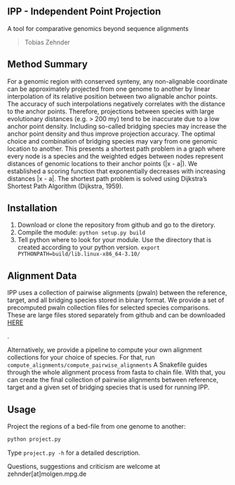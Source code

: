 ## IPP - Independent Point Projection

A tool for comparative genomics beyond sequence alignments

> Tobias Zehnder


## Method Summary

For a genomic region with conserved synteny, any non-alignable coordinate can be approximately projected from one genome to another by linear interpolation of its relative position between two alignable anchor points.
The accuracy of such interpolations negatively correlates with the distance to the anchor points. Therefore, projections between species with large evolutionary distances (e.g. > 200 my) tend to be inaccurate due to a low anchor point density. Including so-called bridging species may increase the anchor point density and thus improve projection accuracy.
The optimal choice and combination of bridging species may vary from one genomic location to another. This presents a shortest path problem in a graph where every node is a species and the weighted edges between nodes represent distances of genomic locations to their anchor points (|x - a|). We established a scoring function that exponentially decreases with increasing distances |x - a|. The shortest path problem is solved using Dijkstra’s Shortest Path Algorithm (Dijkstra, 1959).


## Installation

1. Download or clone the repository from github and go to the diretory.
2. Compile the module: `python setup.py build`
3. Tell python where to look for your module.
   Use the directory that is created according to your python version.
   `export PYTHONPATH=build/lib.linux-x86_64-3.10/`


## Alignment Data

IPP uses a collection of pairwise alignments (pwaln) between the reference, target, and all bridging species stored in binary format.
We provide a set of precomputed pwaln collection files for selected species comparisons.
These are large files stored separately from github and can be downloaded <a href="https://oc-molgen.gnz.mpg.de/owncloud/s/ACWNtKRCiN8BYxi">HERE</a></p>.

Alternatively, we provide a pipeline to compute your own alignment collections for your choice of species.
For that, run `compute_alignments/compute_pairwise_alignments`
A Snakefile guides through the whole alignment process from fasta to chain file.
With that, you can create the final collection of pairwise alignments between reference, target and a given set of bridging species that is used for running IPP.


## Usage

Project the regions of a bed-file from one genome to another:
```bash
python project.py
```
Type `project.py -h` for a detailed description.

Questions, suggestions and criticism are welcome at zehnder[at]molgen.mpg.de
